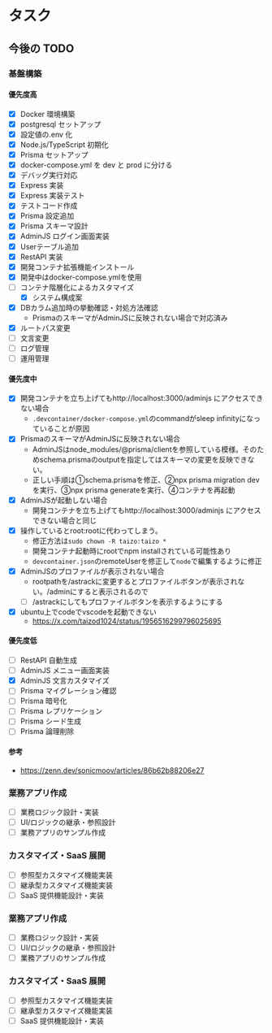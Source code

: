 # タスク

## 今後の TODO

### 基盤構築

#### 優先度高

- [x] Docker 環境構築
- [x] postgresql セットアップ
- [x] 設定値の.env 化
- [x] Node.js/TypeScript 初期化
- [x] Prisma セットアップ
- [x] docker-compose.yml を dev と prod に分ける
- [x] デバッグ実行対応
- [x] Express 実装
- [x] Express 実装テスト
- [x] テストコード作成
- [x] Prisma 設定追加
- [x] Prisma スキーマ設計
- [x] AdminJS ログイン画面実装
- [x] Userテーブル追加
- [x] RestAPI 実装
- [x] 開発コンテナ拡張機能インストール
- [x] 開発中はdocker-compose.ymlを使用
- [ ] コンテナ階層化によるカスタマイズ
  - [x] システム構成案
- [x] DBカラム追加時の挙動確認・対処方法確認
  - PrismaのスキーマがAdminJSに反映されない場合で対応済み
- [x] ルートパス変更
- [ ] 文言変更
- [ ] ログ管理
- [ ] 運用管理

#### 優先度中

- [x] 開発コンテナを立ち上げてもhttp://localhost:3000/adminjs にアクセスできない場合
  - `.devcontainer/docker-compose.yml`のcommandがsleep infinityになっていることが原因
- [x] PrismaのスキーマがAdminJSに反映されない場合
  - AdminJSはnode_modules/@prisma/clientを参照している模様。そのためschema.prismaのoutputを指定してはスキーマの変更を反映できない。
  - 正しい手順は①schema.prismaを修正、②npx prisma migration devを実行、③npx prisma generateを実行、④コンテナを再起動
- [x] AdminJSが起動しない場合
  - 開発コンテナを立ち上げてもhttp://localhost:3000/adminjs にアクセスできない場合と同じ
- [x] 操作しているとroot:rootに代わってしまう。
  - 修正方法は`sudo chown -R taizo:taizo *`
  - 開発コンテナ起動時にrootでnpm installされている可能性あり
  - `devcontainer.json`のremoteUserを修正して`node`で編集するように修正
- [x] AdminJSのプロファイルが表示されない場合
  - rootpathを/astrackに変更するとプロファイルボタンが表示されない。/adminにすると表示されるので
  - [ ] /astrackにしてもプロファイルボタンを表示するようにする
- [x] ubuntu上でcodeでvscodeを起動できない
  - https://x.com/taizod1024/status/1956516299796025695

#### 優先度低

- [ ] RestAPI 自動生成
- [ ] AdminJS メニュー画面実装
- [x] AdminJS 文言カスタマイズ
- [ ] Prisma マイグレーション確認
- [ ] Prisma 暗号化
- [ ] Prisma レプリケーション
- [ ] Prisma シード生成
- [ ] Prisma 論理削除

#### 参考

- https://zenn.dev/sonicmoov/articles/86b62b88206e27

### 業務アプリ作成

- [ ] 業務ロジック設計・実装
- [ ] UI/ロジックの継承・参照設計
- [ ] 業務アプリのサンプル作成

### カスタマイズ・SaaS 展開

- [ ] 参照型カスタマイズ機能実装
- [ ] 継承型カスタマイズ機能実装
- [ ] SaaS 提供機能設計・実装

### 業務アプリ作成

- [ ] 業務ロジック設計・実装
- [ ] UI/ロジックの継承・参照設計
- [ ] 業務アプリのサンプル作成

### カスタマイズ・SaaS 展開

- [ ] 参照型カスタマイズ機能実装
- [ ] 継承型カスタマイズ機能実装
- [ ] SaaS 提供機能設計・実装
